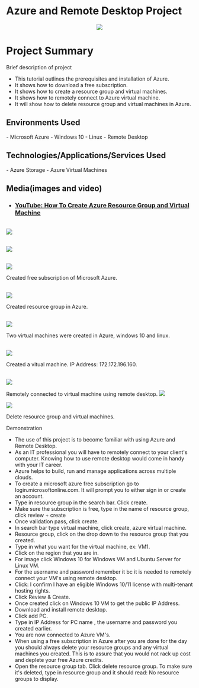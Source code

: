 # Azure and Remote Desktop Project
<p align="center">
<img src="https://github.com/L3Renee/IT-Professional-Fundamentals/assets/147538608/33efc5c0-8bd0-4221-b932-13451b0bd289"/>

</p>

<h1>Project Summary </h1>

Brief description of  project 
- This tutorial outlines the prerequisites and installation of Azure. 
- It shows how to download a free subscription. 
- It shows how to create a resource group and virtual machines.
- It shows how to remotely connect to Azure virtual machine.
- It will show how to delete resource group and virtual machines in Azure. <br />

<h2>Environments Used</h2>
- Microsoft Azure 
- Windows 10
- Linux
- Remote Desktop

<h2>Technologies/Applications/Services Used</h2>
- Azure Storage
- Azure Virtual Machines

<h2>Media(images and video)</h2>
  

- ### [YouTube: How To Create Azure Resource Group and Virtual Machine](https://youtu.be/uW1EFt_W1GY)
<br />

<img src="https://github.com/L3Renee/IT-Professional-Fundamentals/assets/147538608/8e9cda8b-3c4e-422a-8eb0-f28bbaf25dd8"/>
</p>
<p>
<br />
<img src="https://github.com/L3Renee/Practical-Exam-Project/assets/147538608/3a744520-24ce-46c6-a9cf-684b8cef086a"/>
</p>
<p>
<br />
<img src="https://github.com/L3Renee/Practical-Exam-Project/assets/147538608/9895402e-1525-4d6b-b323-466e015add4a"/>
</p>
<p>
Created free subscription of Microsoft Azure.
</p>
<br />

<img src="https://github.com/L3Renee/Practical-Exam-Project/assets/147538608/17b6d8da-924d-48af-92f4-b19b21b5c7f5"/>
</p>
<p>
Created resource group in Azure. 
</p>
<br />

<img src="https://github.com/L3Renee/Practical-Exam-Project/assets/147538608/915a136a-0960-4b3f-9a99-85d49371bb45"/>
</p>
<p>
Two virtual machines were created in Azure, windows 10 and linux. 
</p>
<br />
<img src="https://github.com/L3Renee/osTicket-examples/assets/147538608/87880e15-c492-4b5a-ac8f-40aadec7f965"/>
</p>
<p>
Created a vitual machine. IP Address: 172.172.196.160.
</p>
<br />

<img src="https://github.com/L3Renee/osTicket-examples/assets/147538608/6d511843-6569-4f88-9ad3-21f12b222d59"/>
</p>
<p>
Remotely connected to virtual machine using remote desktop.

<img src="https://github.com/L3Renee/Practical-Exam-Project/assets/147538608/572dbdcc-6328-4ba8-9df5-209dd52c7bc8"/>
</p>
<p>
  
<img src="https://github.com/L3Renee/Practical-Exam-Project/assets/147538608/189e5b41-24b7-440e-8722-72d2dbd11743"/>
</p>
<p>
Delete resource group and virtual machines.

Demonstration
-  The use of this project is to become familiar with using Azure and Remote Desktop. 
-  As an IT professional you will have to remotely connect to your client's computer. Knowing how to use remote desktop would come in 
   handy with your IT career. 
-  Azure helps to build, run and manage applications across multiple clouds.
-  To create a microsoft azure free subscription go to login.microsoftonline.com. It will prompt you to either sign in or create an 
   account. 
-  Type in resource group in the search bar. Click create.
-  Make sure the subscription is free, type in the name of resource group, click review + create
-  Once validation pass, click create.
-  In search bar type virtual machine, click create, azure virtual machine.
-  Resource group, click on the drop down to the resource group that you created.
-  Type in what you want for the virtual machine, ex: VM1.
-  Click on the region that you are in. 
-  For image click Windows 10 for Windows VM and Ubuntu Server for Linux VM.
-  For the username and password remember it bc it is needed to remotely connect your VM's using remote desktop.
-  Click: I confirm I have an eligible Windows 10/11 license with multi-tenant hosting rights.
-  Click Review & Create.
-  Once created click on Windows 10 VM to get the public IP Address. 
-  Download and install remote desktop.
-  Click add PC.
-  Type in IP Address for PC name , the username and password you created earlier.
-  You are now connected to Azure VM's.
-  When using a free subscription in Azure after you are done for the day you should always delete your resource groups and any 
   virtual machines you created. This is to assure that you would not rack up cost and deplete your free Azure credits. 
-  Open the resource group tab. Click delete resource group. To make sure it's deleted, type in resource group and it should read: No 
  resource groups to display. 




